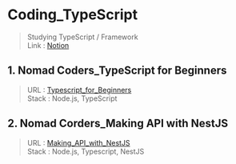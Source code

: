 # Coding_TypeScript
> Studying TypeScript / Framework <br>
> Link : [Notion](https://nervous-piper-af7.notion.site/TypeScript-86eb6fc2bd7f49c397f8dfcfa76e5d38)<br>
## 1. Nomad Coders_TypeScript for Beginners<br>
> URL : [Typescript_for_Beginners](https://nomadcoders.co/typescript-for-beginners)<br>
> Stack : Node.js, TypeScript
## 2. Nomad Corders_Making API with NestJS<br>
> URL : [Making_API_with_NestJS](https://nomadcoders.co/nestjs-fundamentals/lobby)<br>
> Stack : Node.js, Typescript, NestJS